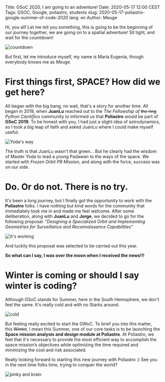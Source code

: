 Title: GSoC 2020, I am going to an adventure!
Date: 2020-05-17 12:00 CEST
Tags: GSOC, Google, poliastro, students
slug: 2020-05-17-poliastro-google-summer-of-code-2020
lang: en
Author: Meuge


Hi, you all! Let me tell you something, this is going to be the beginning of our journey together, we are going on to a spatial adventure! Sit tight, and wait for the countdown!

![countdown](https://techcrunch.com/wp-content/uploads/2017/08/falcon-9-crs-12-compressor.gif)

But first, let me introduce myself, my name is María Eugenia, though everybody knows me as *Meuge*. 

# First things first, SPACE? How did we get here? 

All began with the big bang, no wait, that's a story for another time. All began in 2019, when **JuanLu** reached out to the *The Fellowship of*  ~~the ring~~  *Python Científico* community to informed us that **Poliastro** would be part of **GSoC 2019**. 
To be honest with you, I had just a slight idea of astrodynamics, so I took a big leap of faith and asked JuanLu where I could make myself useful. 

![Yoda's way](https://media1.tenor.com/images/f708e56b6ab99de21228c95203c7af8e/tenor.gif?itemid=13942585)


The truth is that JuanLu wasn't that green... But he clearly had the wisdom of Master Yoda to lead a young Padawan to the ways of the space. 
We started with *Frozen Orbit PR Mission*, and along with the force, success was on our side.

# Do. Or do not. There is no try.

It's been a long journey, but I finally got the opportunity to work with the **Poliastro** folks. I have nothing but kind words for the community that immediately took me in and made me feel welcome.
After some deliberation, along with **JuanLu** and **Jorge**, we decided to go for the following proposal: *"Designing a Specialized Orbit and Implementing Geometries for Surveillance and Reconnaissance Capabilities"*

![It's working](https://media.giphy.com/media/9K2nFglCAQClO/200_d.gif)

 And luckily this proposal was selected to be carried out this year. 

__So what can I say, I was over the moon when I received the news!!!__


# Winter is coming or should I say winter is coding?

Although GSoC stands for Summer, here in the South Hemisphere, we don't feel the same. It's really cold and with no Starks around.

![cold](https://i.gifer.com/bnx.gif)

But feeling really excited to start the GWoC.  To brief you into this matter, this ~~Winter~~, I mean this Summer, one of our core tasks is to be launching the  __Space mission analysis and design module at Poliastro__. 
At Poliastro, we feel that it's necessary to provide the most efficient way to accomplish the space mission’s objectives while optimizing the time required and minimizing the cost and risk associated.

Really looking forward to starting this new journey with Poliastro :) 
See you in the next time folks time, trying to conquer the world?


![pinky and brain](https://media.giphy.com/media/3mKBXLpYeLzUY/giphy.gif)

